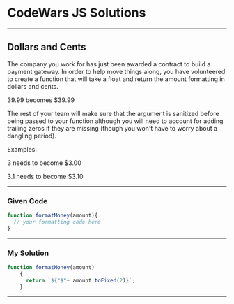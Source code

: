 # CodeWars JS Solutions

---

## Dollars and Cents

The company you work for has just been awarded a contract to build a payment gateway. In order to help move things along, you have volunteered to create a function that will take a float and return the amount formatting in dollars and cents.

39.99 becomes $39.99

The rest of your team will make sure that the argument is sanitized before being passed to your function although you will need to account for adding trailing zeros if they are missing (though you won't have to worry about a dangling period).

Examples:

3 needs to become $3.00

3.1 needs to become $3.10

---

### Given Code


```js
function formatMoney(amount){
  // your formatting code here
}
```

---

### My Solution 


```js
function formatMoney(amount) 
    {
      return `${"$"+ amount.toFixed(2)}`;
    }
```


---

